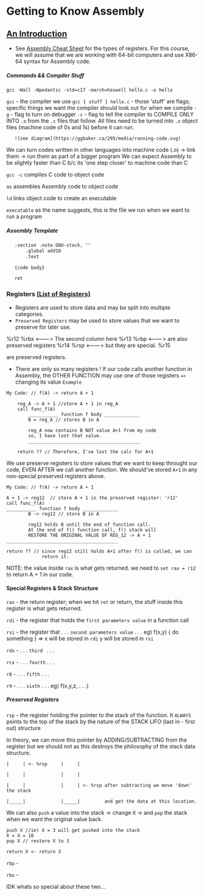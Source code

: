 # Getting to Know Assembly

## [An Introduction](https://ggbaker.ca/295/content/assembly.html)

* See [Assembly Cheat Sheet](https://ggbaker.ca/295/x86.html) for the types of registers.
For this course, we will assume that we are working with 64-bit computers and use X86-64 syntax for Assembly code.

##### Commands && Compiler Stuff

`gcc -Wall -Wpedantic -std=c17 -march=haswell hello.c -o hello`

`gcc` - the compiler we use
`gcc { stuff } hello.c` -   those 'stuff' are flags; specific things we want the compiler should look out 
                            for when we compile
`-g` - flag to turn on debugger
`-c` - flag to tell the compiler to COMPILE ONLY INTO `.o` from the `.c` files that follow.
All files need to be turned into `.o` object files (machine code of 0s and 1s) before it can run.

       ![see diagram](https://ggbaker.ca/295/media/running-code.svg)

We can turn codes written in other languages into machine code (.o) -> link them -> run them as part of a bigger program
We can expect Assembly to be slightly faster than C b/c its 'one step closer' to machine code than C 

`gcc -c` compiles C code to object code

`as` assembles Assembly code to object code

`ld` links object code to create an executable

`executable` as the name suggests, this is the file we run when we want to run a program

##### Assembly Template
 ```bash
    .section .note.GNU-stack, ""
        .global add10
        .text

    {code body}

    ret
```

### Registers [(List of Registers)](https://ggbaker.ca/295/x86.html)

* Registers are used to store data and may be split into multiple categories.
* `Preserved Registers` may be used to store values that we want to preserve for later use.

%r12    %rbx <---> The second column here
%r13    %rbp <---> are also preserved registers
%r14    %rsp <---> but they are special.
%r15

are preserved registers. 

* There are only so many registers !
If our code calls another function in Assembly, the OTHER FUNCTION may use one of those registers `=>` changing its value
`Example`
``` 
My Code: // f(A) -> return A + 1

    reg_A -> A + 1 //store A + 1 in reg_A
    call func_f(A)
        ___________ function f body _____________
        B = reg_A // stores B in A

        reg_A now contains B NOT value A+1 from my code
        so, I have lost that value.  
        _________________________________________

    return ?? // Therefore, I've lost the calc for A+1
```
We use preserve registers to store values that we want to keep throught our code, 
EVEN AFTER we call another function.  We should've stored `A+1` in any non-special preserved
registers above.

```
My Code: // f(A) -> return A + 1

A + 1 -> reg12  // store A + 1 in the preserved register: 'r12'
call func_f(A)
___________ function f body _____________
        B -> reg12 // store B in A

        reg12 holds B until the end of function call.
        At the end of f() function call, f() stack will 
        RESTORE THE ORIGINAL VALUE OF REG_12 -> A + 1
_________________________________________

return ?? // since reg12 still holds A+1 after f() is called, we can 
             return it.
```
NOTE: the value inside `rax` is what gets returned.  we need to
`set rax = r12` to return A + 1 in our code.

#### Special Registers & Stack Structure
`rax` - the return register; when we hit `ret` or return, the stuff inside 
this register is what gets returned.

`rdi` - the register that holds the `first parameters value` in a function call

`rsi` - the register that . . .     `second parameters value` . . .
        eg) f(x,y) { do something } => x will be stored in `rdi` 
                                       y will be stored in `rsi`

`rdx` -            . . .            `third `        . . .

`rcx` -            . . .            `fourth`        . . .

`r8` -             . . .            `fifth`         . . .

`r9` -             . . .            `sixth`         . . .
        eg) f(x,y,z, . . .)

##### Preserved Registers
`rsp` - the register holding the pointer to the stack of the function.  It `ALWAYS` points
to the top of the stack by the nature of the STACK LIFO (last in - first out) structure

In theory, we can move this pointer by ADDING/SUBTRACTING from the register but we 
should not as this destroys the philosophy of the stack data structure.
```
|     | <- %rsp     |     |

|     |             |     |

|     |             |     | <- %rsp after subtracting we move 'down' the stack

|_____|             |_____|         and get the data at this location.
```
We can also `push` a value into the stack -> change it -> and `pop` the stack 
when we want the original value back.

``` Ex)
push X //ie) X = 3 will get pushed into the stack
X = X = 10
pop X // restore X to 3

return X <- return 3
```

`rbp` - 

`rbx` - 

IDK whats so special about these two...

